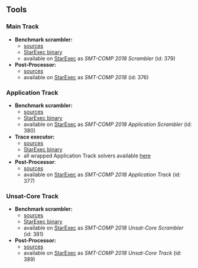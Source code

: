## Tools

### Main Track

- **Benchmark scrambler:**
  - [sources](https://github.com/SMT-COMP/scrambler/archive/smtcomp2018.tar.gz)
  - [StarExec binary](https://github.com/SMT-COMP/scrambler/releases/download/smtcomp2018/SMT-COMP-2018-Main-Scrambler.tar.xz)
  - available on [StarExec](http://www.starexec.org) as *SMT-COMP 2018 Scrambler* (id: 379)
- **Post-Processor:**
  - [sources](https://github.com/SMT-COMP/postprocessors/releases/download/smtcomp2018/SMT-COMP-2018-Main-Track-Postprocessor.tgz)
  - available on [StarExec](http://www.starexec.org) as *SMT-COMP 2018* (id: 376)

### Application Track

- **Benchmark scrambler:**
  - [sources](https://github.com/SMT-COMP/scrambler/archive/smtcomp2018.tar.gz)
  - [StarExec binary](https://github.com/SMT-COMP/scrambler/releases/download/smtcomp2018/SMT-COMP-2018-Application-Scrambler.tar.xz)
  - available on [StarExec](http://www.starexec.org) as *SMT-COMP 2018 Application Scrambler* (id: 380)
- **Trace executor:**
  - [sources](https://github.com/SMT-COMP/trace-executor/archive/smtcomp2018.tar.gz)
  - [StarExec binary](https://github.com/SMT-COMP/trace-executor/releases/download/smtcomp2018/SMT-COMP-2018-trace-executor.tar.xz)
  - all wrapped Application Track solvers available [here](https://www.starexec.org/starexec/secure/explore/spaces.jsp?id=311571)
- **Post-Processor**:
  - [sources](https://github.com/SMT-COMP/postprocessors/releases/download/smtcomp2018/SMT-COMP-2018-Application-Track-Postprocessor.tgz)
  - available on [StarExec](http://www.starexec.org) as *SMT-COMP 2018 Application Track* (id: 377)

### Unsat-Core Track

- **Benchmark scrambler:**
  - [sources](https://github.com/SMT-COMP/scrambler/archive/smtcomp2018.tar.gz)
  - [StarExec binary](https://github.com/SMT-COMP/scrambler/releases/download/smtcomp2018/SMT-COMP-2018-Unsat-Core-Scrambler.tar.xz)
  - available on [StarExec](http://www.starexec.org) as *SMT-COMP 2018 Unsat-Core Scrambler* (id: 381)
- **Post-Processor:**
  - [sources](https://github.com/SMT-COMP/postprocessors/releases/download/smtcomp2018/SMT-COMP-2018-Unsat-Core-Track-Postprocessor.tgz)
  - available on [StarExec](http://www.starexec.org) as *SMT-COMP 2018 Unsat-Core Track* (id: 389)

